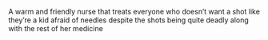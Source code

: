 A warm and friendly nurse that treats everyone who doesn’t want a shot like they’re a kid afraid of needles despite the shots being quite deadly along with the rest of her medicine